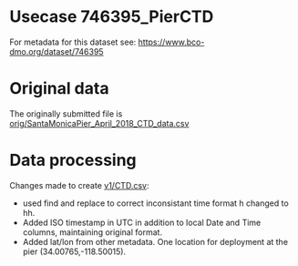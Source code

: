 # Usecase 746395_PierCTD

For metadata for this dataset see: https://www.bco-dmo.org/dataset/746395

# Original data
The originally submitted file is [orig/SantaMonicaPier_April_2018_CTD_data.csv](orig/SantaMonicaPier_April_2018_CTD_data.csv)

# Data processing

Changes made to create  [v1/CTD.csv](v1/CTD.csv):
* used find and replace to correct inconsistant time format h changed to hh.
* Added ISO timestamp in UTC in addition to local Date and Time columns, maintaining original format.
* Added lat/lon from other metadata.  One location for deployment at the pier (34.00765,-118.50015).
